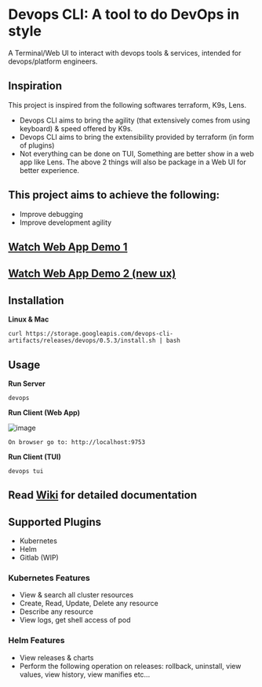 # Devops CLI: A tool to do DevOps in style

A Terminal/Web UI to interact with devops tools & services, intended for devops/platform engineers.

## Inspiration
This project is inspired from the following softwares terraform, K9s, Lens. 
- Devops CLI aims to bring the agility (that extensively comes from using keyboard) & speed offered by K9s.
- Devops CLI aims to bring the extensibility provided by terraform (in form of plugins)
- Not everything can be done on TUI, Something are better show in a web app like Lens. The above 2 things will also be package in a Web UI for better experience.

## This project aims to achieve the following:
- Improve debugging
- Improve development agility

## [Watch Web App Demo 1](https://youtu.be/DtQnuSDmodg)
## [Watch Web App Demo 2 (new ux)](https://youtu.be/0nEwPfzeikQ)

## Installation
**Linux & Mac**

`curl https://storage.googleapis.com/devops-cli-artifacts/releases/devops/0.5.3/install.sh | bash`

## Usage

**Run Server**

`devops`

**Run Client (Web App)**

![image](https://user-images.githubusercontent.com/24411676/230721653-a57f0eea-7629-4839-ba32-1eb6cb77415f.png)


`On browser go to: http://localhost:9753`

**Run Client (TUI)**

`devops tui`

## Read [Wiki](https://github.com/sharadregoti/devops-cli/wiki) for detailed documentation 

## Supported Plugins
- Kubernetes
- Helm
- Gitlab (WIP)

### Kubernetes Features
- View & search all cluster resources
- Create, Read, Update, Delete any resource
- Describe any resource
- View logs, get shell access of pod

### Helm Features
- View releases & charts
- Perform the following operation on releases: rollback, uninstall, view values, view history, view manifies etc...
